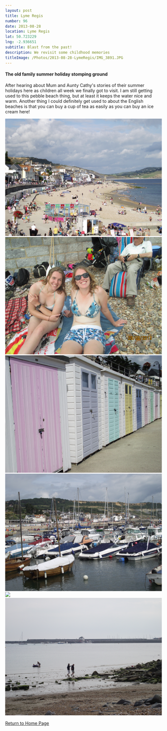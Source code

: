 ```yaml
---
layout: post
title: Lyme Regis
number: 96
date: 2013-08-28
location: Lyme Regis
lat: 50.723229
lng: -2.936651
subtitle: Blast from the past!
description: We revisit some childhood memories
titleImage: /Photos/2013-08-28-LymeRegis/IMG_3891.JPG
---
```


<h4>The old family summer holiday stomping ground</h4>

After hearing about Mum and Aunty Cathy's stories of their summer holidays here as children all week we finally got to visit. 
I am still getting used to this pebble beach thing, but at least it keeps the water nice and warm. Another thing I could definitely get used to about the English beaches is that you can buy a cup of tea as easily as you can buy an ice cream here!

<img src="/Photos/2013-08-28-LymeRegis/DSCF2755.JPG" class="image1">
<img src="/Photos/2013-08-28-LymeRegis/IMG_0583.JPG" class="image1">
<img src="/Photos/2013-08-28-LymeRegis/DSCF2741.JPG" class="image1">
<img src="/Photos/2013-08-28-LymeRegis/DSCF2732.JPG" class="image1">
<img src="/Photos/2013-08-28-LymeRegis/DSCF2736.JPG" class="image1">
<img src="/Photos/2013-08-28-LymeRegis/DSCF2697.JPG" class="image1">

<a href="https://adventuresofthetravellingtwins.com/">Return to Home Page</a>
